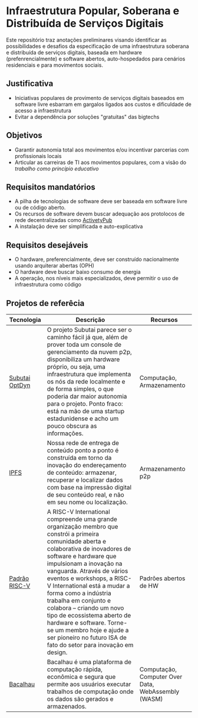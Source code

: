 # Infraestrutura Popular, Soberana e Distribuída de Serviços Digitais
Este repositório traz anotações preliminares visando identificar as possibilidades e desafios da especificação de uma infraestrutura soberana e distribuída de serviços digitais, baseada em hardware (prefenrencialmente) e software abertos, auto-hospedados para cenários residenciais e para movimentos sociais.

## Justificativa
- Iniciativas populares de provimento de serviços digitais baseados em software livre esbarram em gargalos ligados aos custos e dificuldade de acesso a infraestrutura
- Evitar a dependência por soluções "gratuitas" das bigtechs
## Objetivos
- Garantir autonomia total aos movimentos e/ou incentivar parcerias com profissionais locais
- Articular as carreiras de TI aos movimentos populares, com a visão do *trabalho como princípio educativo*

## Requisitos mandatórios
- A pilha de tecnologias de software deve ser baseada em software livre ou de código aberto.
- Os recursos de software devem buscar adequação aos protolocos de rede decentralizadas como [ActivetyPub](https://activitypub.rocks/)
- A instalação deve ser simplificada e auto-explicativa

## Requisitos desejáveis
- O hardware, preferencialmente, deve ser construído nacionalmente usando arquiterar abertas (OPH)
- O hardware deve buscar baixo consumo de energia
- A operação, nos níveis mais especializados, deve permitir o uso de infraestrutura como código

## Projetos de referêcia

| Tecnologia| Descrição | Recursos|
| ----------| --------- | ------- |
|[Subutai OptDyn](https://subutai.io/p2p-cloud-platform.html)| O projeto Subutai parece ser o caminho fácil já que, além de prover toda um console de gerenciamento da nuvem p2p, disponibiliza um hardware próprio, ou seja, uma infraestrutura que implementa os nós da rede localmente e de forma simples, o que poderia dar maior autonomia para o projeto. Ponto fraco: está na mão de uma startup estadunidense e acho um pouco obscura as informações.| Computação, Armazenamento |
| [IPFS](https://ipfs.tech/) |Nossa rede de entrega de conteúdo ponto a ponto é construída em torno da inovação do endereçamento de conteúdo: armazenar, recuperar e localizar dados com base na impressão digital de seu conteúdo real, e não em seu nome ou localização.| Armazenamento p2p |
| [Padrão RISC-V](https://riscv.org/) | A RISC-V International compreende uma grande organização membro que constrói a primeira comunidade aberta e colaborativa de inovadores de software e hardware que impulsionam a inovação na vanguarda. Através de vários eventos e workshops, a RISC-V International está a mudar a forma como a indústria trabalha em conjunto e colabora – criando um novo tipo de ecossistema aberto de hardware e software. Torne-se um membro hoje e ajude a ser pioneiro no futuro ISA de fato do setor para inovação em design. | Padrões abertos de HW |
| [Bacalhau](https://www.bacalhau.org/) |Bacalhau é uma plataforma de computação rápida, econômica e segura que permite aos usuários executar trabalhos de computação onde os dados são gerados e armazenados. | Computação, Computer Over Data, WebAssembly (WASM)|

